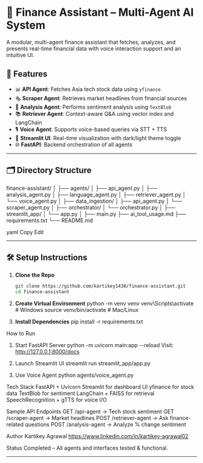 # 🧠 Finance Assistant – Multi-Agent AI System

A modular, multi-agent finance assistant that fetches, analyzes, and presents real-time financial data with voice interaction support and an intuitive UI.

## 🚀 Features

- 📊 **API Agent**: Fetches Asia tech stock data using `yfinance`
- 🗞️ **Scraper Agent**: Retrieves market headlines from financial sources
- 🧠 **Analysis Agent**: Performs sentiment analysis using `TextBlob`
- 📚 **Retriever Agent**: Context-aware Q&A using vector index and LangChain
- 🎙️ **Voice Agent**: Supports voice-based queries via STT + TTS
- 🧩 **Streamlit UI**: Real-time visualization with dark/light theme toggle
- 🌐 **FastAPI**: Backend orchestration of all agents

---

## 🗂️ Directory Structure

finance-assistant/
│
├── agents/
│ ├── api_agent.py
│ ├── analysis_agent.py
│ ├── language_agent.py
│ ├── retriever_agent.py
│ └── voice_agent.py
│
├── data_ingestion/
│ ├── api_agent.py
│ └── scraper_agent.py
│
├── orchestrator/
│ └── orchestrator.py
│
├── streamlit_app/
│ └── app.py
│
├── main.py
├── ai_tool_usage.md
├── requirements.txt
└── README.md

yaml
Copy
Edit

---

## 🛠️ Setup Instructions

1. **Clone the Repo**
   ```bash
   git clone https://github.com/kartikey1430/finance-assistant.git
   cd finance-assistant

2. **Create Virtual Environment**
    python -m venv venv
    venv\Scripts\activate  # Windows
    source venv/bin/activate  # Mac/Linux

3. **Install Dependencies**
    pip install -r requirements.txt


How to Run
1. Start FastAPI Server
    python -m uvicorn main:app --reload
    Visit: http://127.0.0.1:8000/docs

2. Launch Streamlit UI
    streamlit run streamlit_app/app.py

3. Use Voice Agent
    python agents/voice_agent.py


Tech Stack
    FastAPI + Uvicorn
    Streamlit for dashboard UI
    yfinance for stock data
    TextBlob for sentiment
    LangChain + FAISS for retrieval
    SpeechRecognition + gTTS for voice I/O

Sample API Endpoints
    GET /api-agent → Tech stock sentiment
    GET /scraper-agent → Market headlines
    POST /retriever-agent → Ask finance-related questions
    POST /analysis-agent → Analyze % change sentiment

Author
    Kartikey Agrawal
    https://www.linkedin.com/in/kartikey-agrawal02

Status
    Completed – All agents and interfaces tested & functional.

---